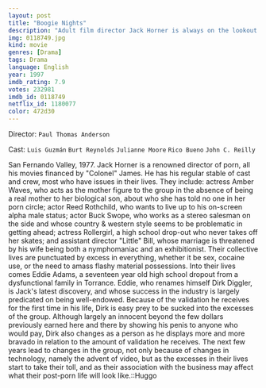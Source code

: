 ```yaml
---
layout: post
title: "Boogie Nights"
description: "Adult film director Jack Horner is always on the lookout for new talent and it's only by chance that he meets Eddie Adams who is working as a busboy in a restaurant. Eddie is young, good looking and plenty of libido to spare. Using the screen name Dirk Diggler, he quickly rises to the top of his industry winning awards year after year. Drugs and ego however come between Dirk and those around him and he soon finds that fame is fleeting..."
img: 0118749.jpg
kind: movie
genres: [Drama]
tags: Drama 
language: English
year: 1997
imdb_rating: 7.9
votes: 232981
imdb_id: 0118749
netflix_id: 1180077
color: 472d30
---
```

Director: `Paul Thomas Anderson`  

Cast: `Luis Guzmán` `Burt Reynolds` `Julianne Moore` `Rico Bueno` `John C. Reilly` 

San Fernando Valley, 1977. Jack Horner is a renowned director of porn, all his movies financed by "Colonel" James. He has his regular stable of cast and crew, most who have issues in their lives. They include: actress Amber Waves, who acts as the mother figure to the group in the absence of being a real mother to her biological son, about who she has told no one in her porn circle; actor Reed Rothchild, who wants to live up to his on-screen alpha male status; actor Buck Swope, who works as a stereo salesman on the side and whose country & western style seems to be problematic in getting ahead; actress Rollergirl, a high school drop-out who never takes off her skates; and assistant director "Little" Bill, whose marriage is threatened by his wife being both a nymphomaniac and an exhibitionist. Their collective lives are punctuated by excess in everything, whether it be sex, cocaine use, or the need to amass flashy material possessions. Into their lives comes Eddie Adams, a seventeen year old high school dropout from a dysfunctional family in Torrance. Eddie, who renames himself Dirk Diggler, is Jack's latest discovery, and whose success in the industry is largely predicated on being well-endowed. Because of the validation he receives for the first time in his life, Dirk is easy prey to be sucked into the excesses of the group. Although largely an innocent beyond the few dollars previously earned here and there by showing his penis to anyone who would pay, Dirk also changes as a person as he displays more and more bravado in relation to the amount of validation he receives. The next few years lead to changes in the group, not only because of changes in technology, namely the advent of video, but as the excesses in their lives start to take their toll, and as their association with the business may affect what their post-porn life will look like.::Huggo